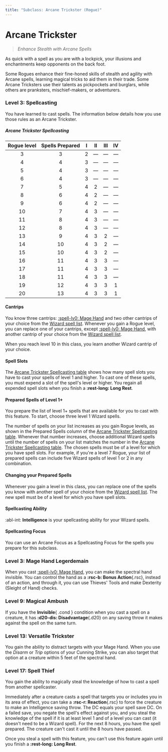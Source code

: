 ```yaml
---
title: "Subclass: Arcane Trickster (Rogue)"
---
```


<p style="display:none">
Enhance Stealth with Arcane Spells
</p>

# Arcane Trickster

> *Enhance Stealth with Arcane Spells*
 
As quick with a spell as you are with a lockpick, your illusions and enchantments keep opponents on the back foot.

Some Rogues enhance their fine-honed skills of stealth and agility with Arcane spells, learning magical tricks to aid them in their trade. Some Arcane Tricksters use their talents as pickpockets and burglars, while others are pranksters, mischief-makers, or adventurers.

### Level 3: Spellcasting

You have learned to cast spells. The information below details how you use those rules as an Arcane Trickster.

##### Arcane Trickster Spellcasting

| Rogue level | Spells Prepared | I | II | III | IV |
|:---:|:---:|:---:|:---:|:---:|:---:|
| 3 | 3 | 2 | — | — | — |
| 4 | 4 | 3 | — | — | — |
| 5 | 4 | 3 | — | — | — |
| 6 | 4 | 3 | — | — | — |
| 7 | 5 | 4 | 2 | — | — |
| 8 | 6 | 4 | 2 | — | — |
| 9 | 6 | 4 | 2 | — | — |
| 10 | 7 | 4 | 3 | — | — |
| 11 | 8 | 4 | 3 | — | — |
| 12 | 8 | 4 | 3 | — | — |
| 13 | 9 | 4 | 3 | 2 | — |
| 14 | 10 | 4 | 3 | 2 | — |
| 15 | 10 | 4 | 3 | 2 | — |
| 16 | 11 | 4 | 3 | 3 | — |
| 17 | 11 | 4 | 3 | 3 | — |
| 18 | 11 | 4 | 3 | 3 | — |
| 19 | 12 | 4 | 3 | 3 | 1 |
| 20 | 13 | 4 | 3 | 3 | 1 |

#### Cantrips

You know three cantrips: [:spell-lv0: Mage Hand] and two other cantrips of your choice from the [Wizard spell list]. Whenever you gain a Rogue level, you can replace one of your cantrips, except [:spell-lv0: Mage Hand], with another cantrip of your choice from the [Wizard spell list].

When you reach level 10 in this class, you learn another Wizard cantrip of your choice.

#### Spell Slots

The [Arcane Trickster Spellcasting table] shows how many spell slots you have to cast your spells of level 1 and higher. To cast one of these spells, you must expend a slot of the spell's level or higher. You regain all expended spell slots when you finish a **:rest-long: Long Rest**.

#### Prepared Spells of Level 1+

You prepare the list of level 1+ spells that are available for you to cast with this feature. To start, choose three level 1 Wizard spells.

The number of spells on your list increases as you gain Rogue levels, as shown in the Prepared Spells column of the [Arcane Trickster Spellcasting table]. Whenever that number increases, choose additional Wizard spells until the number of spells on your list matches the number in the [Arcane Trickster Spellcasting table]. The chosen spells must be of a level for which you have spell slots. For example, if you're a level 7 Rogue, your list of prepared spells can include five Wizard spells of level 1 or 2 in any combination.

[Arcane Trickster Spellcasting table]: #arcane-trickster-spellcasting

#### Changing your Prepared Spells

Whenever you gain a level in this class, you can replace one of the spells you know with another spell of your choice from the [Wizard spell list]. The new spell must be of a level for which you have spell slots.

#### Spellcasting Ability

:abl-int: **Intelligence** is your spellcasting ability for your Wizard spells.

#### Spellcasting Focus

You can use an Arcane Focus as a Spellcasting Focus for the spells you prepare for this subclass.

### Level 3: Mage Hand Legerdemain

When you cast [:spell-lv0: Mage Hand], you can make the spectral hand invisible. You can control the hand as a **:rsc-b: Bonus Action**{.rsc}, instead of an action, and through it, you can use Thieves' Tools and make Dexterity (Sleight of Hand) checks.

### Level 9: Magical Ambush

If you have the **Invisible**{ .cond } condition when you cast a spell on a creature, it has **:d20-dis: Disadvantage**{.d20} on any saving throw it makes against the spell on the same turn.

### Level 13: Versatile Trickster

You gain the ability to distract targets with your Mage Hand. When you use the *Disarm* or *Trip* options of your Cunning Strike, you can also target that option at a creature within 5 feet of the spectral hand.

### Level 17: Spell Thief

You gain the ability to magically steal the knowledge of how to cast a spell from another spellcaster.

Immediately after a creature casts a spell that targets you or includes you in its area of effect, you can take a **:rsc-r: Reaction**{.rsc} to force the creature to make an Intelligence saving throw. The DC equals your spell save DC. On a failed save, you negate the spell's effect against you, and you steal the knowledge of the spell if it is at least level 1 and of a level you can cast (it doesn't need to be a Wizard spell). For the next 8 hours, you have the spell prepared. The creature can't cast it until the 8 hours have passed.

Once you steal a spell with this feature, you can't use this feature again until you finish a **:rest-long: Long Rest**.

[:spell-lv0: Mage Hand]: ../../spells/description/core/cantrip.md#mage-hand
[Wizard spell list]: ../../spells/class-specific/wizard.md
